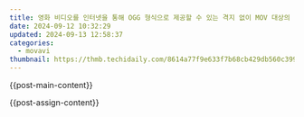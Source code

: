 ```yaml
---
title: 영화 비디오를 인터넷을 통해 OGG 형식으로 제공할 수 있는 격지 없이 MOV 대상의 무료 변환기 - Movavi
date: 2024-09-12 10:32:29
updated: 2024-09-13 12:58:37
categories:
  - movavi
thumbnail: https://thmb.techidaily.com/8614a77f9e633f7b68cb429db560c3992306d2b5be6c80ea6d2432a854e4bb42.jpg
---
```


{{post-main-content}}

<ins class="adsbygoogle"
     style="display:block"
     data-ad-format="autorelaxed"
     data-ad-client="ca-pub-7571918770474297"
     data-ad-slot="1223367746"></ins>

{{post-assign-content}}

<ins class="adsbygoogle"
     style="display:block"
     data-ad-client="ca-pub-7571918770474297"
     data-ad-slot="8358498916"
     data-ad-format="auto"
     data-full-width-responsive="true"></ins>
